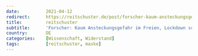 ```yaml
---
date:          2021-04-12
redirect:      https://reitschuster.de/post/forscher-kaum-ansteckungsgefahr-im-freien-lockdown-schadet/
title:         reitschuster
subtitle:      'Forscher: Kaum Ansteckungsgefahr im Freien, Lockdown schadet'
country:       DE
categories:    [Wissenschaft, Widerstand]
tags:          [reitschuster, maske]
---
```

